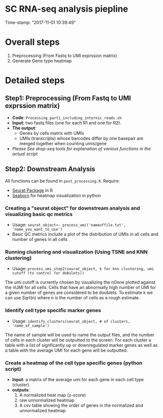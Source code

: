 SC RNA-seq analysis piepline
============================================================
Time-stamp: "2017-11-01 10:39:49"


# Overall steps

1. Preprocessing (From Fastq to UMI exprssion matrix)
2. Generate Gene type heatmap

# Detailed steps
## Step1: Preprocessing (From Fastq to UMI exprssion matrix)

* **Code**: `Processing_part1_including_intornic_reads.sh`
* **Input**: two fastq files (one for each R1 and one for R2).
* **The output**: 
  *  Genes by cells matrix with UMIs 
  *  UMIs (transcripts) whose barcodes differ by one basepair are merged together when counting umis/gene 
* *Please See drop-seq tools for explanation of various functions in the actual script*

## Step2: Downstream Analysis
All functions can be found in `post_processing.R`. Require: 
  * [Seurat Package](http://satijalab.org/seurat/) in R 
  * [Seaborn](https://seaborn.pydata.org/) for heatmap visualization in python

### Creating a "seurat object" for downstream analysis and visualizing basic qc metrics 

* Usage: `seurat_object<- process_umi('nameoffile.txt', 'name_you_want_to_use')`
* Basic QC metrics include a plot of the distribution of UMIs in all cells and number of genes in all cells

### Running clustering and visualization (Using TSNE and KNN clustering) 

* Usage: `process_umi_step2(seurat_object, k for knn clustering, umi cutoff (to control for dobulets))`

The umi cutoff is currently chosen by visualizing the nGene plotted against the nUMI for all cells.  Cells that have an abnormally high number of UMI 
for a given number of genes are considered to be doublets. To estimate k we can use Sqrt(n) where n is the number of cells as a rough estimate.

### Identify cell type specific marker genes 

* Usage: `identify_clusters(seurat_object, # of clusters, 'name_of_sample')`

The name of sample will be used to name the output files, and the number of cells in each cluster will be outputted to the screen.
For each cluster a table with a list of signficantly up or downregulated marker genes as well as a table with the average UMI for each gene will be outputted. 


### Create a heatmap of the cell type specific genes  (python script)
* **Input**: a matrix of the average umi for each gene in each cell type (cluster).
*  **outputs**:
   1. A normalized heat map (z-score)
   2. raw unnormalized heatmap
   3. A csv table showing the order of genes in the normalized and unnormalized heatmap 









